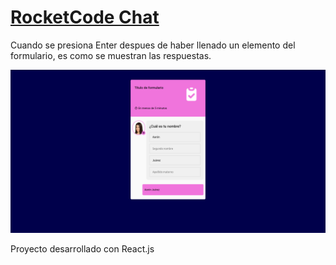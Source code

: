 # [RocketCode Chat](https://rafalamao.github.io/rocket-code-chat/)

Cuando se presiona Enter despues de haber llenado un elemento del formulario, es como se muestran las respuestas.

![image](https://github.com/RAFALAMAO/rocket-code-chat/raw/master/public/rocket-code-chat.png)

Proyecto desarrollado con React.js
